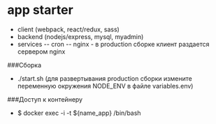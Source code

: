 # app starter

- client (webpack, react/redux, sass)
- backend (nodejs/express, mysql, myadmin)
- services
  -- cron
  -- nginx - в production сборке клиент раздается сервером nginx

###Cборка
- ./start.sh (для развертывания production сборки измените переменную окружения NODE_ENV в файле variables.env)

###Доступ к контейнеру
- $ docker exec -i -t ${name_app} /bin/bash
